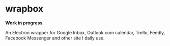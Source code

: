 # wrapbox
**Work in progress**.

An Electron wrapper for Google Inbox, Outlook.com calendar, Trello, Feedly, Facebook Messenger and other site I daily use.
